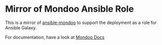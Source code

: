 # Mirror of Mondoo Ansible Role

This is a mirror of [ansible-mondoo](https://github.com/mondoolabs/mondoo/tree/master/deployment/ansible-mondoo) to support the deployment as a role for Ansible Galaxy.

For documentation, have a look at [Mondoo Docs](https://mondoo.io/docs/installation/ansible.html)